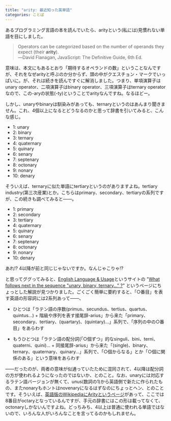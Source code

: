 ```yaml
---
title: "arity: 最近知った英単語"
categories: ことば
---
```


あるプログラミング言語の本を読んでいたら、arityという(私には)見慣れない単語を目にしました。

> Operators can be categorized based on the number of operands they expect (their **arity**).  
> ―David Flanagan, JavaScript: The Definitive Guide, 6th Ed.

意味は、本文にもあるとおり「期待するオペランドの数」ということなんですが、それをなぜarityと呼ぶのか分からず、頭の中がクエスチョン・マークでいっぱいに。が、それは続きを読んですぐに解消しました。つまり、単項演算子はunary operator、二項演算子はbinary operator、三項演算子はternary operatorなので、この-aryの状態(-ty)ということでarityなんですね。なるほどー。

しかし、unaryやbinaryは馴染みがあっても、ternaryというのはあんまり聞きません。これ、4個以上になるとどうなるのかと思って辞書を引いてみると、こんな感じ。

- 1: unary
- 2: binary
- 3: ternary
- 4: quaternary
- 5: quinary
- 6: senary
- 7: septenary
- 8: octonary
- 9: nonary
- 10: denary

そういえば、ternaryに似た単語にtertiaryというのがありますよね。tertiary industry(第三次産業)とか。こちらはprimary、secondary、tertiaryの系列ですが、この続きも調べてみると――。

- 1: primary
- 2: secondary
- 3: tertiary
- 4: quaternary
- 5: quinary
- 6: senary
- 7: septenary
- 8: octonary
- 9: nonary
- 10: denary

あれ!? 4以降が前と同じじゃないですか。なんじゃこりゃ!?

と思ってググってみると、[English Language & Usage](https://english.stackexchange.com/)というサイトの "[What follows next in the sequence "unary, binary, ternary..." ?](https://english.stackexchange.com/questions/25116/what-follows-next-in-the-sequence-unary-binary-ternary)" というページにちょっとした解説が見つかりました。ごくごく簡単に要約すると、「○番目」を表す英語の形容詞には2系列あって――、

- ひとつは「ラテン語の序数(primus、secundus、tertius、quartus、quintus…) + 階級や序列を表す接尾辞-arius」から来た「primary、secondary、tertiary、(quartary)、(quintary)…」系列で、「序列の中の○番目」をあらわす

- もうひとつは「ラテン語の配分詞(「○個ずつ」的なsinguli、bini、terni、quaterni、quini)… + 同接尾辞-arius」から来た「(single)、binary、ternary、quaternary、quinary…」系列で、「○個からなる」とか「○個に関係のある」という意味をあらわす

――だったのが、両者の意味が似通っていたために混同されて、4以降は配分詞の方が使われるようになったのではないか、とのこと。なお、unaryには対応するラテン語バージョンが無くて、unus(数詞の1)から英語側で新たに作られたもの、またnonaryもホントはnovenaryになるはずなのにちょっとヘン、とのことです。そういえば、[英語版のWikipediaにArityというページ](https://en.wikipedia.org/wiki/Arity)があって、ここでは8番目がoctaryとなっているんですが、手元の辞書にはこの形は載ってなくて、octonaryしかないんですよね。どっちみち、4以上は普通に使われる単語ではないので、いろんな人がいろんなことを言ってるのかもしれません。
